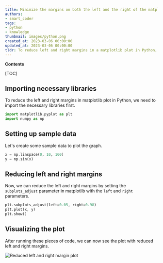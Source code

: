 ```yaml
---
title: Minimize the margins on both the left and the right of the matplotlib plot
authors:
- smart_coder
tags:
- python
- knowledge
thumbnail: images/python.png
created_at: 2023-03-06 00:00:00
updated_at: 2023-03-06 00:00:00
tldr: To reduce left and right margins in a matplotlib plot in Python, use the `subplots\_adjust()` function with the `left` and `right` parameters.
---
```


**Contents**

[TOC]

## Importing necessary libraries
To reduce the left and right margins in matplotlib plot in Python, we need to import the necessary libraries first.

```python
import matplotlib.pyplot as plt
import numpy as np
```


## Setting up sample data
Let's create some sample data to plot the graph.

```python
x = np.linspace(0, 10, 100)
y = np.sin(x)
```


## Reducing left and right margins
Now, we can reduce the left and right margins by setting the `subplots_adjust` parameter in matplotlib with the `left` and `right` parameters.

```python
plt.subplots_adjust(left=0.05, right=0.98)
plt.plot(x, y)
plt.show()
```


## Visualizing the plot
After running these pieces of code, we can now see the plot with reduced left and right margins. 

![Reduced left and right margin plot](https://i.imgur.com/XhzvvgU.png)
